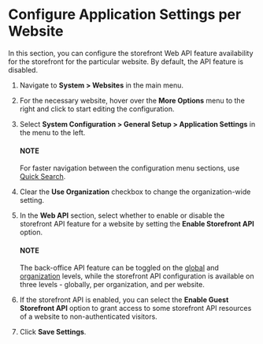 <a id="admin-configuration-application-website"></a>

# Configure Application Settings per Website

In this section, you can configure the storefront Web API feature availability for the storefront for the particular website. By default, the API feature is disabled.

1. Navigate to **System > Websites** in the main menu.
2. For the necessary website, hover over the <i class="fa fa-ellipsis-h fa-lg" aria-hidden="true"></i> **More Options** menu to the right and click <i class="fas fa-cog" aria-hidden="true"></i> to start editing the configuration.
3. Select **System Configuration > General Setup > Application Settings** in the menu to the left.

   #### NOTE
   For faster navigation between the configuration menu sections, use [Quick Search](../../../../configuration/quick-search.md#user-guide-system-configuration-quick-search).
4. Clear the **Use Organization** checkbox to change the organization-wide setting.
5. In the **Web API** section, select whether to enable or disable the storefront API feature for a website by setting the **Enable Storefront API** option.

   #### NOTE
   The back-office API feature can be toggled on the [global](../../../../configuration/system/general-setup/application.md#admin-configuration-application) and [organization](../../../../user-management/organizations/org-configuration/general-setup-org/organization-application-settings.md#admin-configuration-application-org) levels, while the storefront API configuration is available on three levels - globally, per organization, and per website.
6. If the storefront API is enabled, you can select the **Enable Guest Storefront API** option to grant access to some storefront API resources of a website to non-authenticated visitors.
7. Click **Save Settings**.

<!-- fa-bars = fa-navicon -->
<!-- Ic Tiles is used as Set As Default in saved views, and as tiles in display layout options -->
<!-- IcPencil refers to Rename in Commerce and Inline Editing in CRM -->
<!-- Check mark in the square. -->
<!-- SortDesc is also used as drop-down arrow -->
